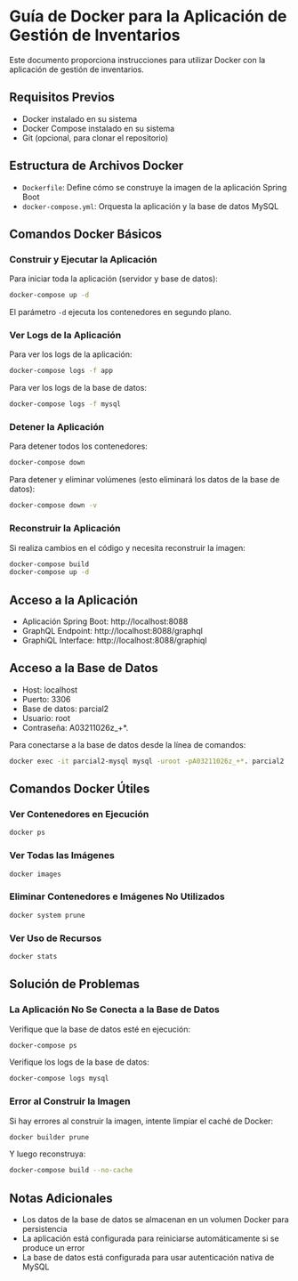 # Guía de Docker para la Aplicación de Gestión de Inventarios

Este documento proporciona instrucciones para utilizar Docker con la aplicación de gestión de inventarios.

## Requisitos Previos

- Docker instalado en su sistema
- Docker Compose instalado en su sistema
- Git (opcional, para clonar el repositorio)

## Estructura de Archivos Docker

- `Dockerfile`: Define cómo se construye la imagen de la aplicación Spring Boot
- `docker-compose.yml`: Orquesta la aplicación y la base de datos MySQL

## Comandos Docker Básicos

### Construir y Ejecutar la Aplicación

Para iniciar toda la aplicación (servidor y base de datos):

```bash
docker-compose up -d
```

El parámetro `-d` ejecuta los contenedores en segundo plano.

### Ver Logs de la Aplicación

Para ver los logs de la aplicación:

```bash
docker-compose logs -f app
```

Para ver los logs de la base de datos:

```bash
docker-compose logs -f mysql
```

### Detener la Aplicación

Para detener todos los contenedores:

```bash
docker-compose down
```

Para detener y eliminar volúmenes (esto eliminará los datos de la base de datos):

```bash
docker-compose down -v
```

### Reconstruir la Aplicación

Si realiza cambios en el código y necesita reconstruir la imagen:

```bash
docker-compose build
docker-compose up -d
```

## Acceso a la Aplicación

- Aplicación Spring Boot: http://localhost:8088
- GraphQL Endpoint: http://localhost:8088/graphql
- GraphiQL Interface: http://localhost:8088/graphiql

## Acceso a la Base de Datos

- Host: localhost
- Puerto: 3306
- Base de datos: parcial2
- Usuario: root
- Contraseña: A03211026z_+*.

Para conectarse a la base de datos desde la línea de comandos:

```bash
docker exec -it parcial2-mysql mysql -uroot -pA03211026z_+*. parcial2
```

## Comandos Docker Útiles

### Ver Contenedores en Ejecución

```bash
docker ps
```

### Ver Todas las Imágenes

```bash
docker images
```

### Eliminar Contenedores e Imágenes No Utilizados

```bash
docker system prune
```

### Ver Uso de Recursos

```bash
docker stats
```

## Solución de Problemas

### La Aplicación No Se Conecta a la Base de Datos

Verifique que la base de datos esté en ejecución:

```bash
docker-compose ps
```

Verifique los logs de la base de datos:

```bash
docker-compose logs mysql
```

### Error al Construir la Imagen

Si hay errores al construir la imagen, intente limpiar el caché de Docker:

```bash
docker builder prune
```

Y luego reconstruya:

```bash
docker-compose build --no-cache
```

## Notas Adicionales

- Los datos de la base de datos se almacenan en un volumen Docker para persistencia
- La aplicación está configurada para reiniciarse automáticamente si se produce un error
- La base de datos está configurada para usar autenticación nativa de MySQL